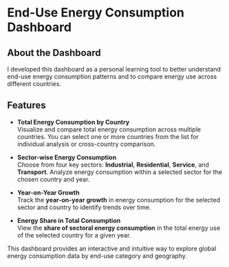 # End-Use Energy Consumption Dashboard

## About the Dashboard

I developed this dashboard as a personal learning tool to better understand end-use energy consumption patterns and to compare energy use across different countries.

## Features

- **Total Energy Consumption by Country**  
  Visualize and compare total energy consumption across multiple countries. You can select one or more countries from the list for individual analysis or cross-country comparison.

- **Sector-wise Energy Consumption**  
  Choose from four key sectors: **Industrial**, **Residential**, **Service**, and **Transport**. Analyze energy consumption within a selected sector for the chosen country and year.

- **Year-on-Year Growth**  
  Track the **year-on-year growth** in energy consumption for the selected sector and country to identify trends over time.

- **Energy Share in Total Consumption**  
  View the **share of sectoral energy consumption** in the total energy use of the selected country for a given year.

This dashboard provides an interactive and intuitive way to explore global energy consumption data by end-use category and geography.
